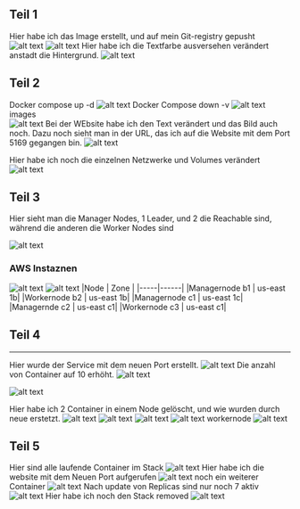 ## Teil 1
Hier habe ich das Image erstellt, und auf mein Git-registry gepusht
![alt text](image-23.png)
![alt text](image-6.png)
Hier habe ich die Textfarbe ausversehen verändert anstadt die Hintergrund.
![alt text](image-27.png)
## Teil 2
Docker compose up -d
![alt text](image-8.png)
Docker Compose down -v
![alt text](image-9.png)
images  
![alt text](image-10.png)
Bei der WEbsite habe ich den Text verändert und das Bild auch noch.
Dazu noch sieht man in der URL, das ich auf die Website mit dem Port 5169 gegangen bin.
![alt text](image-12.png)

Hier habe ich noch die einzelnen Netzwerke und Volumes verändert
![alt text](image-26.png)
## Teil 3
Hier sieht man die Manager Nodes, 1 Leader, und 2 die Reachable sind, während die anderen die Worker Nodes sind

![alt text](image-13.png)
### AWS Instaznen
![alt text](image-24.png)
![alt text](image-25.png)
|Node | Zone |
|-----|------|
|Managernode b1 | us-east 1b|
|Workernode b2 | us-east 1b|
|Managernode c1 | us-east 1c|
|Managernde c2 | us-east c1|
|Workernode c3 | us-east c1|

## Teil 4

---
Hier wurde der Service mit dem neuen Port erstellt.
![alt text](image-28.png)
Die anzahl von Container auf 10 erhöht.
![alt text](image-29.png)

![alt text](image-15.png)

Hier habe ich 2 Container in einem Node gelöscht, und wie wurden durch neue erstetzt.
![alt text](image-20.png)
![alt text](image-16.png)
![alt text](image-17.png)
![alt text](image-18.png)
workernode
![alt text](image-19.png)


## Teil 5
Hier sind alle laufende Container im Stack
![alt text](image-31.png)
Hier habe ich die website mit dem Neuen Port aufgerufen
![alt text](image-34.png)
noch ein weiterer Container
![alt text](image-30.png)
Nach update von Replicas sind nur noch 7 aktiv
![alt text](image-32.png)
Hier habe ich noch den Stack removed
![alt text](image-33.png)